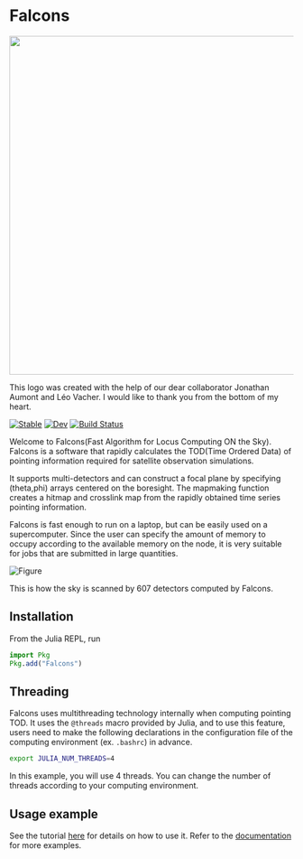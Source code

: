 # Falcons
<img src="https://user-images.githubusercontent.com/83496454/132131349-2c56c95c-ab8c-45ec-889a-1fe8e68d4d83.png" width="600">

This logo was created with the help of our dear collaborator Jonathan Aumont and Léo Vacher. I would like to thank you from the bottom of my heart.

[![Stable](https://img.shields.io/badge/docs-stable-blue.svg)](https://yusuke-takase.github.io/Falcons.jl/stable)
[![Dev](https://img.shields.io/badge/docs-dev-blue.svg)](https://yusuke-takase.github.io/Falcons.jl/dev)
[![Build Status](https://travis-ci.com/yusuke-takase/Falcons.jl.svg?branch=master)](https://travis-ci.com/yusuke-takase/Falcons.jl)

Welcome to Falcons(Fast Algorithm for Locus Computing ON the Sky).
Falcons is a software that rapidly calculates the TOD(Time Ordered Data) of pointing information required for satellite observation simulations.

It supports multi-detectors and can construct a focal plane by specifying (theta,phi) arrays centered on the boresight.
The mapmaking function creates a hitmap and crosslink map from the rapidly obtained time series pointing information.

Falcons is fast enough to run on a laptop, but can be easily used on a supercomputer. 
Since the user can specify the amount of memory to occupy according to the available memory on the node, it is very suitable for jobs that are submitted in large quantities.

![Figure](https://user-images.githubusercontent.com/83496454/119337906-532ff680-bcca-11eb-9b8c-bde7a376c6e6.gif)

This is how the sky is scanned by 607 detectors computed by Falcons.

## Installation
From the Julia REPL, run

```julia
import Pkg
Pkg.add("Falcons")
```

## Threading 
Falcons uses multithreading technology internally when computing pointing TOD. It uses the `@threads` macro provided by Julia, and to use this feature, users need to make the following declarations in the configuration file of the computing environment (ex. `.bashrc`) in advance.
```bash
export JULIA_NUM_THREADS=4
```
In this example, you will use 4 threads. You can change the number of threads according to your computing environment.

## Usage example
See the tutorial [here](https://github.com/yusuke-takase/Falcons.jl/tree/master/tutorial) for details on how to use it.
Refer to the [documentation](https://yusuke-takase.github.io/Falcons.jl/dev/) for more examples.

